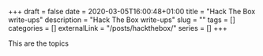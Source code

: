+++
draft = false
date = 2020-03-05T16:00:48+01:00
title = "Hack The Box write-ups"
description = "Hack The Box write-ups"
slug = ""
tags = []
categories = []
externalLink = "/posts/hackthebox/"
series = []
+++

This are the topics
